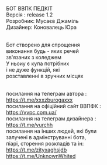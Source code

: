 
БОТ ВВПК ПЕДКІТ<br>
Версія : release 1.2<br>
Розробник: Мусаєв Джаміль<br>
Дизайнер: Коновалець Юра<br><br>

Бот створено для спрощення<br>
виконання будь - яких речей<br>
зв'язаних з коледжем<br>
У ньоиу є купа потрібних<br>
і не дуже функцій, які<br>
розставленні в зручних місцях<br><br>

посилання на телеграм автора :<br>
https://t.me/xxxzburogaxxx<br>
посилання на офіційний сайт ВВПФК :<br>
https://vvpc.com.ua/<br>
посилання на телеграм дизайнера :<br>
https://t.me/yurchh<br>
посилання на інших людей, які були<br>
залучені в адмінструванні бота,<br>
піарі, сторення розкладів та ін:<br>
https://t.me/zityxaghsjdb<br>
https://t.me/UnknownWhited<br>
